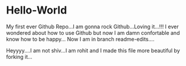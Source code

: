 
# Hello-World
My first ever Github Repo...I am gonna rock Github...Loving it...!!!
I ever wondered about how to use Github but now I am damn confortable and know how to be happy...
Now I am in branch readme-edits....


Heyyyy....I am not shiv...I am rohit and I made this file more beautiful by forking it...
